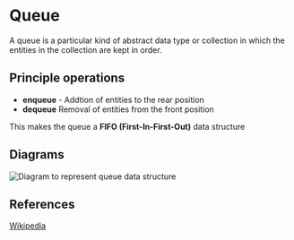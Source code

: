 # Queue

A queue is a particular kind of abstract data type or collection in which the entities in the collection are kept in order.

## Principle operations

* __enqueue__ - Addtion of entities to the rear position
* __dequeue__ Removal of entities from the front position

This makes the queue a __FIFO (First-In-First-Out)__ data structure

## Diagrams

<img src="https://upload.wikimedia.org/wikipedia/commons/d/d3/Fifo_queue.png" alt="Diagram to represent queue data structure" />


## References

[Wikipedia](https://en.wikipedia.org/wiki/Queue_(abstract_data_type))